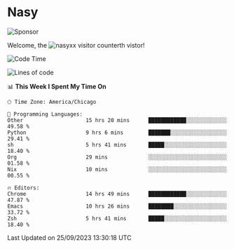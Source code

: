 # Nasy

<!--
<p align="center">
<img height="200" src="https://github-readme-stats.vercel.app/api?username=nasyxx&count_private=true&show_icons=true&theme=dracula&include_all_commits=true"/>
<img height="200" src="https://github-readme-stats.vercel.app/api/top-langs/?username=nasyxx&theme=dracula&hide=html,jupyter+notebook&count_private=true&show_icons=true"/>
</p>

  
----------------
-->

![Sponsor](https://img.shields.io/static/v1.svg?label=Sponsor&message=%E2%9D%A4&logo=GitHub&style=flat&color=pink)
 
Welcome, the ![nasyxx visitor counter](https://count.getloli.com/get/@nasyxx?theme=rule34)th vistor!
 
<!--START_SECTION:waka-->
![Code Time](http://img.shields.io/badge/Code%20Time-3%2C723%20hrs%2057%20mins-blue)

![Lines of code](https://img.shields.io/badge/From%20Hello%20World%20I%27ve%20Written-6.3%20million%20lines%20of%20code-blue)

📊 **This Week I Spent My Time On** 

```text
🕑︎ Time Zone: America/Chicago

💬 Programming Languages: 
Other                    15 hrs 20 mins      ████████████░░░░░░░░░░░░░   49.58 % 
Python                   9 hrs 6 mins        ███████░░░░░░░░░░░░░░░░░░   29.41 % 
sh                       5 hrs 41 mins       █████░░░░░░░░░░░░░░░░░░░░   18.40 % 
Org                      29 mins             ░░░░░░░░░░░░░░░░░░░░░░░░░   01.58 % 
Nix                      10 mins             ░░░░░░░░░░░░░░░░░░░░░░░░░   00.55 % 

🔥 Editors: 
Chrome                   14 hrs 49 mins      ████████████░░░░░░░░░░░░░   47.87 % 
Emacs                    10 hrs 26 mins      ████████░░░░░░░░░░░░░░░░░   33.72 % 
Zsh                      5 hrs 41 mins       █████░░░░░░░░░░░░░░░░░░░░   18.40 % 
```


 Last Updated on 25/09/2023 13:30:18 UTC
<!--END_SECTION:waka-->

<!-- ![visitors](https://visitor-badge.laobi.icu/badge?page_id=nasyxx.nasyxx) -->

